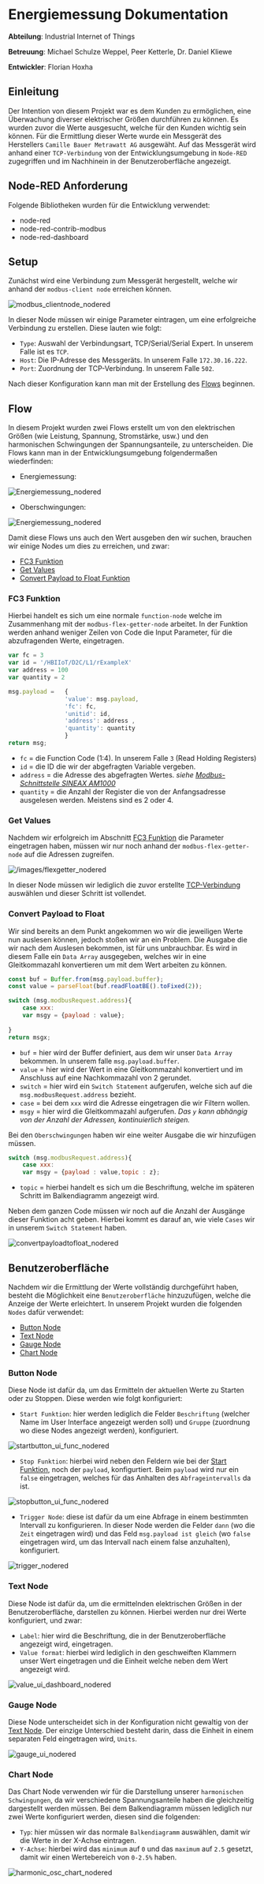 # Energiemessung Dokumentation

**Abteilung**: Industrial Internet of Things

**Betreuung**: Michael Schulze Weppel, Peer Ketterle, Dr. Daniel Kliewe

**Entwickler**: Florian Hoxha

## Einleitung
Der Intention von diesem Projekt war es dem Kunden zu ermöglichen, eine Überwachung diverser elektrischer Größen durchführen zu können. Es wurden zuvor die Werte ausgesucht, welche für den Kunden wichtig sein können. Für die Ermittlung dieser Werte wurde ein Messgerät des Herstellers `Camille Bauer Metrawatt AG` ausgewäht. Auf das Messgerät wird anhand einer `TCP-Verbindung` von der Entwicklungsumgebung in `Node-RED` zugegriffen und im Nachhinein in der Benutzeroberfläche angezeigt.  

## Node-RED Anforderung

Folgende Bibliotheken wurden für die Entwicklung verwendet:
* node-red
* node-red-contrib-modbus
* node-red-dashboard

## Setup
Zunächst wird eine Verbindung zum Messgerät hergestellt, welche wir anhand der `modbus-client node` erreichen können.


![modbus_clientnode_nodered](/images/modbus_clientnode_nodered.png)

In dieser Node müssen wir einige Parameter eintragen, um eine erfolgreiche Verbindung zu erstellen. Diese lauten wie folgt:

* `Type`: Auswahl der Verbindungsart, TCP/Serial/Serial Expert. In unserem Falle ist es `TCP`.
* `Host`: Die IP-Adresse des Messgeräts. In unserem Falle `172.30.16.222`.
* `Port`: Zuordnung der TCP-Verbindung. In unserem Falle `502`.

Nach dieser Konfiguration kann man mit der Erstellung des [Flows](#Flow) beginnen.

## Flow

In diesem Projekt wurden zwei Flows erstellt um von den elektrischen Größen (wie Leistung, Spannung, Stromstärke, usw.) und den harmonischen Schwingungen der Spannungsanteile, zu unterscheiden. Die Flows kann man in der Entwicklungsumgebung folgendermaßen wiederfinden:

* Energiemessung:

![Energiemessung_nodered](/images/Energiemessung_nodered.png)

* Oberschwingungen:

![Energiemessung_nodered](/images/Oberschwingungen_nodered.png)

Damit diese Flows uns auch den Wert ausgeben den wir suchen, brauchen wir einige Nodes um dies zu erreichen, und zwar:

* [FC3 Funktion](#FC3-Funktion)
* [Get Values](#Get-Values)
* [Convert Payload to Float Funktion](#Convert-Payload-to-Float-Funktion)


### FC3 Funktion  


Hierbei handelt es sich um eine normale `function-node` welche im Zusammenhang mit der `modbus-flex-getter-node` arbeitet. 
In der Funktion werden anhand weniger Zeilen von Code die Input Parameter, für die abzufragenden Werte, eingetragen. 


```node.js
var fc = 3
var id = '/HBIIoT/D2C/L1/rExampleX'
var address = 100
var quantity = 2

msg.payload =   {
                'value': msg.payload,
                'fc': fc, 
                'unitid': id,
                'address': address ,
                'quantity': quantity 
                }
return msg;
```

* `fc` = die Function Code (1:4). In unserem Falle `3` (Read Holding Registers)
* `id` = die ID die wir der abgefragten Variable vergeben.
* `address` = die Adresse des abgefragten Wertes. _siehe [Modbus-Schnittstelle SINEAX AM1000](https://www.gmc-instruments.de/media/doku/me/sineax-am-series/sineax-am1000-3000-modbus-sb_d.pdf)_
* `quantity` = die Anzahl der Register die von der Anfangsadresse ausgelesen werden. Meistens sind es 2 oder 4.

### Get Values

Nachdem wir erfolgreich im Abschnitt [FC3 Funktion](#FC3-Funktion) die Parameter eingetragen haben, müssen wir nur noch anhand der `modbus-flex-getter-node` auf die Adressen zugreifen.

![/images/flexgetter_nodered](flexgetter_nodered.png)

In dieser Node müssen wir lediglich die zuvor erstellte [TCP-Verbindung](#Setup) auswählen und dieser Schritt ist vollendet.

### Convert Payload to Float

Wir sind bereits an dem Punkt angekommen wo wir die jeweiligen Werte nun auslesen können, jedoch stoßen wir an ein Problem. Die Ausgabe die wir nach dem Auslesen bekommen, ist für uns unbrauchbar. Es wird in diesem Falle ein `Data Array` ausgegeben, welches wir in eine Gleitkommazahl konvertieren um mit dem Wert arbeiten zu können.

```node.js
const buf = Buffer.from(msg.payload.buffer);
const value = parseFloat(buf.readFloatBE().toFixed(2));

switch (msg.modbusRequest.address){
    case xxx:
    var msgy = {payload : value};
    
}
return msgx;
```

* `buf` = hier wird der Buffer definiert, aus dem wir unser `Data Array` bekommen. In unserem falle `msg.payload.buffer`.
* `value` = hier wird der Wert in eine Gleitkommazahl konvertiert und im Anschluss auf eine Nachkommazahl von 2 gerundet.
* `switch` = hier wird ein `Switch Statement` aufgerufen, welche sich auf die `msg.modbusRequest.address` bezieht.
* `case` = bei dem `xxx` wird die Adresse eingetragen die wir Filtern wollen.
* `msgy` = hier wird die Gleitkommazahl aufgerufen. _Das `y` kann abhängig von der Anzahl der Adressen, kontinuierlich steigen._

Bei den `Oberschwingungen` haben wir eine weiter Ausgabe die wir hinzufügen müssen.
```node.js
switch (msg.modbusRequest.address){
    case xxx:
    var msgy = {payload : value,topic : z};
```
* `topic` = hierbei handelt es sich um die Beschriftung, welche im späteren Schritt im Balkendiagramm angezeigt wird.

Neben dem ganzen Code müssen wir noch auf die Anzahl der Ausgänge dieser Funktion acht geben. Hierbei kommt es darauf an, wie viele `Cases` wir in unserem `Switch Statement` haben.

![convertpayloadtofloat_nodered](/images/convertpayloadtofloat_nodered.png)

## Benutzeroberfläche

Nachdem wir die Ermittlung der Werte vollständig durchgeführt haben, besteht die Möglichkeit eine `Benutzeroberfläche` hinzuzufügen, welche die Anzeige der Werte erleichtert. In unserem Projekt wurden die folgenden `Nodes` dafür verwendet:

* [Button Node](#Button-Node)
* [Text Node](#Text-Node)
* [Gauge Node](#Gauge-Node)
* [Chart Node](#Chart-Node)

### Button Node

Diese Node ist dafür da, um das Ermitteln der aktuellen Werte zu Starten oder zu Stoppen. Diese werden wie folgt konfiguriert:

* `Start Funktion`: hier werden lediglich die Felder `Beschriftung` (welcher Name im User Interface angezeigt werden soll) und `Gruppe` (zuordnung wo diese Nodes angezeigt werden), konfiguriert.

![startbutton_ui_func_nodered](/images/startbutton_ui_func_nodered.png)

* `Stop Funktion`: hierbei wird neben den Feldern wie bei der [Start Funktion](#Start-Funktion), noch der `payload`, konfigurtiert. Beim `payload` wird nur ein `false` eingetragen, welches für das Anhalten des `Abfrageintervalls` da ist.

![stopbutton_ui_func_nodered](/images/stopbutton_ui_func_nodered.png)

* `Trigger Node`: diese ist dafür da um eine Abfrage in einem bestimmten Intervall zu konfigurieren. In dieser Node werden die Felder `dann` (wo die `Zeit` eingetragen wird) und das Feld `msg.payload ist gleich` (wo `false` eingetragen wird, um das Intervall nach einem false anzuhalten), konfiguriert.

![trigger_nodered](/images/trigger_nodered.png)

### Text Node

Diese Node ist dafür da, um die ermittelnden elektrischen Größen in der Benutzeroberfläche, darstellen zu können. Hierbei werden nur drei Werte konfiguriert, und zwar:

* `Label`: hier wird die Beschriftung, die in der Benutzeroberfläche angezeigt wird, eingetragen.
* `Value format`: hierbei wird lediglich in den geschweiften Klammern unser Wert eingetragen und die Einheit welche neben dem Wert angezeigt wird.

![value_ui_dashboard_nodered](/images/value_ui_dashboard_nodered.png)

### Gauge Node

Diese Node unterscheidet sich in der Konfiguration nicht gewaltig von der [Text Node](#Text-Tode). Der einzige Unterschied besteht darin, dass die Einheit in einem separaten Feld eingetragen wird, `Units`.

![gauge_ui_nodered](/images/gauge_ui_nodered.png)

### Chart Node

Das Chart Node verwenden wir für die Darstellung unserer `harmonischen Schwingungen`, da wir verschiedene Spannungsanteile haben die gleichzeitig dargestellt werden müssen. Bei dem Balkendiagramm müssen lediglich nur zwei Werte konfiguriert werden, diesen sind die folgenden:

* `Typ`: hier müssen wir das normale `Balkendiagramm` auswählen, damit wir die Werte in der X-Achse eintragen.
* `Y-Achse`: hierbei wird das `minimum` auf `0` und das `maximum` auf `2.5` gesetzt, damit wir einen Wertebereich von `0-2.5%` haben. 

![harmonic_osc_chart_nodered](/images/harmonic_osc_chart_nodered.png)
